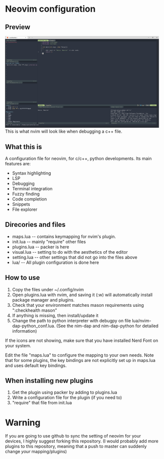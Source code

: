 # Neovim configuration

## Preview
![Preview image](./preview.png)
This is what nvim will look like when debugging a c++ file.

## What this is
A configuration file for neovim, for c/c++, python developments.
Its main features are:
* Syntax highlighting
* LSP
* Debugging
* Terminal integration
* Fuzzy finding
* Code completion
* Snippets
* File explorer

## Direcories and files
* maps.lua -- contains keymapping for nvim's plugin.
* init.lua -- mainly "require" other files
* plugins.lua -- packer is here
* visual.lua -- setting to do with the aesthetics of the editor
* setting.lua -- other settings that did not go into the files above
* lua/ -- All plugin configuration is done here

## How to use
1. Copy the files under ~/.config/nvim
2. Open plugins.lua with nvim, and saving it (:w) will automatically install package manager and plugins.
3. Check that your environment matches mason requirements using ":checkhealth mason"
4. If anything is missing, then install/update it
5. Change the path to python interpreter with debugpy on file lua/nvim-dap-python_conf.lua. (See the nim-dap and nim-dap-python for detailed information)

If the icons are not showing, make sure that you have installed Nerd Font on your system.

Edit the file "maps.lua" to configure the mapping to your own needs.
Note that for some plugins, the key bindings are not explicitly set up in maps.lua
and uses default key bindings.

## When installing new plugins
1. Get the plugin using packer by adding to plugins.lua
2. Write a configuration file for the plugin (if you need to)
3. "require" that file from init.lua

# Warning
If you are going to use github to sync the setting of neovim for your devices, I highly suggest forking this repository. (I would probably add more plugins to this repository, meaning that a push to master can suddenly change *your* mapping/plugins)

